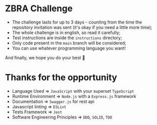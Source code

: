 # ZBRA Challenge

- The challenge lasts for up to 3 days - counting from the time the repository invitation was sent (it's okay if you need a little more time);
- The whole challenge is in english, so read it carefully;
- Test instructions are inside the `instructions` directory;
- Only code present in the `main` branch will be considered;
- You can use whatever programming language you want!

And finally, we hope you do your best 🥇

# Thanks for the opportunity 

  - Language Used => `JavaScript` with your superset `TypeScript`
  - Runtime Environment => `Node.js` with a `Express.js` framework
  - Documentation => `Swagger.js` for rest api
  - Javascript linting => `ESLint`
  - Tests Framework => `Jest`
  - Software Engineering Principles => `DDD`, `SOLID`, `TDD`
